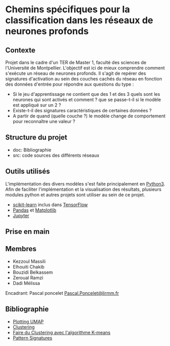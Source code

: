# Chemins spécifiques pour la classification dans les réseaux de neurones profonds

## Contexte

Projet dans le cadre d'un TER de Master 1, faculté des sciences de l'Université de Montpellier.
L'objectif est ici de mieux comprendre comment s'exécute un réseau de neurones profonds. Il s'agit de repérer des signatures d'activation au sein des couches cachés du réseau en fonction des données d'entrée pour répondre aux questions du type :

- Si le jeu d'apprentissage ne contient que des 1 et des 3 quels sont les neurones qui sont activés
et comment ? que se passe-t-il si le modèle est appliqué sur un 2 ?
- Existe-t-il des signatures caractéristiques de certaines données ?
- A partir de quand (quelle couche ?) le modèle change de comportement pour reconnaître une
valeur ?

## Structure du projet

* doc: Bibliographie
* src: code sources des différents réseaux 

## Outils utilisés

L'implémentation des divers modèles s'est faite principalement en [Python3](https://www.python.org/download/releases/3.0/).
Afin de faciliter l'implémentation et la visualisation des résultats, plusieurs modules python et autres projets sont utiliser au sein de ce projet.

- [scikit-learn](https://scikit-learn.org/stable/) inclus dans [TensorFlow](https://www.tensorflow.org/)
- [Pandas](https://pandas.pydata.org/) et [Matplotlib](https://matplotlib.org/stable/index.html)
- [Jupyter](https://jupyter.org/install)

## Prise en main


## Membres

- Kezzoul Massili 
- Elhouiti Chakib
- Bouzidi Belkassem
- Zeroual Ramzi
- Dadi Mélissa

Encadrant: Pascal poncelet <Pascal.Poncelet@lirmm.fr>

## Bibliographie

* [Plotting UMAP](https://umap-learn.readthedocs.io/en/latest/plotting.html)
* [Clustering](https://umap-learn.readthedocs.io/en/latest/clustering.html)
* [Faire du Clustering avec l'algorithme K-means](https://ledatascientist.com/faire-du-clustering-avec-lalgorithme-k-means/)
* [Pattern Signatures](https://www.lirmm.fr/~poncelet/RN/)